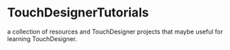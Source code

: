# TouchDesignerTutorials
a collection of resources and TouchDesigner projects that maybe useful for learning TouchDesigner. 
